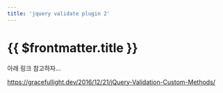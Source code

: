 ```yaml
---
title: 'jquery validate plugin 2'
---
```


# {{ $frontmatter.title }}


아래 링크 참고하자...


https://gracefullight.dev/2016/12/21/jQuery-Validation-Custom-Methods/